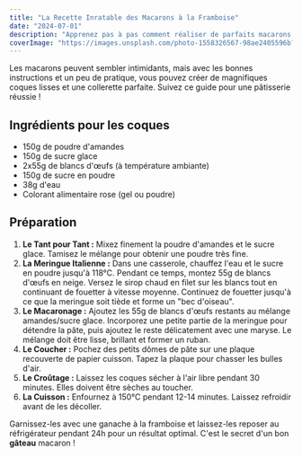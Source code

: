 ```yaml
---
title: "La Recette Inratable des Macarons à la Framboise"
date: "2024-07-01"
description: "Apprenez pas à pas comment réaliser de parfaits macarons, dignes d'une grande pâtisserie. Une spécialité à maîtriser pour épater vos invités."
coverImage: "https://images.unsplash.com/photo-1558326567-98ae2405596b?q=80&w=1964&auto=format&fit=crop"
---
```


Les macarons peuvent sembler intimidants, mais avec les bonnes instructions et un peu de pratique, vous pouvez créer de magnifiques coques lisses et une collerette parfaite. Suivez ce guide pour une pâtisserie réussie !

## Ingrédients pour les coques

* 150g de poudre d'amandes
* 150g de sucre glace
* 2x55g de blancs d'œufs (à température ambiante)
* 150g de sucre en poudre
* 38g d'eau
* Colorant alimentaire rose (gel ou poudre)

## Préparation

1.  **Le Tant pour Tant :** Mixez finement la poudre d'amandes et le sucre glace. Tamisez le mélange pour obtenir une poudre très fine.
2.  **La Meringue Italienne :** Dans une casserole, chauffez l'eau et le sucre en poudre jusqu'à 118°C. Pendant ce temps, montez 55g de blancs d'œufs en neige. Versez le sirop chaud en filet sur les blancs tout en continuant de fouetter à vitesse moyenne. Continuez de fouetter jusqu'à ce que la meringue soit tiède et forme un "bec d'oiseau".
3.  **Le Macaronage :** Ajoutez les 55g de blancs d'œufs restants au mélange amandes/sucre glace. Incorporez une petite partie de la meringue pour détendre la pâte, puis ajoutez le reste délicatement avec une maryse. Le mélange doit être lisse, brillant et former un ruban.
4.  **Le Coucher :** Pochez des petits dômes de pâte sur une plaque recouverte de papier cuisson. Tapez la plaque pour chasser les bulles d'air.
5.  **Le Croûtage :** Laissez les coques sécher à l'air libre pendant 30 minutes. Elles doivent être sèches au toucher.
6.  **La Cuisson :** Enfournez à 150°C pendant 12-14 minutes. Laissez refroidir avant de les décoller.

Garnissez-les avec une ganache à la framboise et laissez-les reposer au réfrigérateur pendant 24h pour un résultat optimal. C'est le secret d'un bon **gâteau** macaron !
